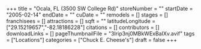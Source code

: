 +++
title = "Ocala, FL (3500 SW College Rd)"
storeNumber = ""
startDate = "2005-02-14"
endDate = ""
cuDate = ""
remodels = []
stages = []
franchisees = []
attractions = []
sqft = ""
latitudeLongitude = ["29.15219657","-82.18186228"]
citations = []
contributors = []
downloadLinks = []
pageThumbnailFile = "3Irip3nj0MBkWExBaIXv.avif"
tags = ["Locations"]
categories = ["Chuck E. Cheese's"]
draft = false
+++
